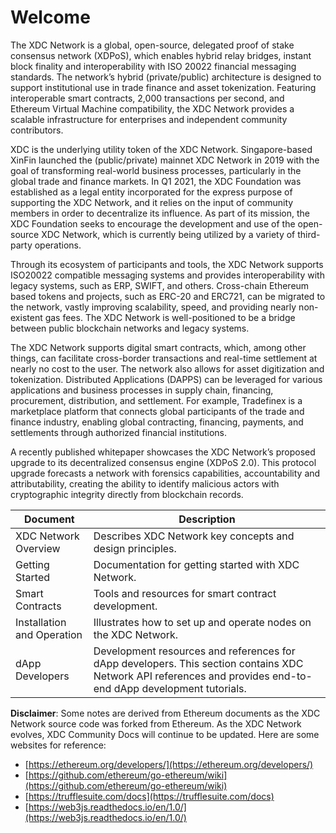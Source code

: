 # Welcome

The XDC Network is a global, open-source, delegated proof of stake consensus network (XDPoS), which enables hybrid relay bridges, instant block finality and interoperability with ISO 20022 financial messaging standards. The network’s hybrid (private/public) architecture is designed to support institutional use in trade finance and asset tokenization. Featuring interoperable smart contracts, 2,000 transactions per second, and Ethereum Virtual Machine compatibility, the XDC Network provides a scalable infrastructure for enterprises and independent community contributors.

XDC is the underlying utility token of the XDC Network. Singapore-based XinFin launched the (public/private) mainnet XDC Network in 2019 with the goal of transforming real-world business processes, particularly in the global trade and finance markets. In Q1 2021, the XDC Foundation was established as a legal entity incorporated for the express purpose of supporting the XDC Network, and it relies on the input of community members in order to decentralize its influence. As part of its mission, the XDC Foundation seeks to encourage the development and use of the open-source XDC Network, which is currently being utilized by a variety of third-party operations.

Through its ecosystem of participants and tools, the XDC Network supports ISO20022 compatible messaging systems and provides interoperability with legacy systems, such as ERP, SWIFT, and others. Cross-chain Ethereum based tokens and projects, such as ERC-20 and ERC721, can be migrated to the network, vastly improving scalability, speed, and providing nearly non-existent gas fees. The XDC Network is well-positioned to be a bridge between public blockchain networks and legacy systems.

The XDC Network supports digital smart contracts, which, among other things, can facilitate cross-border transactions and real-time settlement at nearly no cost to the user. The network also allows for asset digitization and tokenization. Distributed Applications (DAPPS) can be leveraged for various applications and business processes in supply chain, financing, procurement, distribution, and settlement. For example, Tradefinex is a marketplace platform that connects global participants of the trade and finance industry, enabling global contracting, financing, payments, and settlements through authorized financial institutions.

A recently published whitepaper showcases the XDC Network’s proposed upgrade to its decentralized consensus engine (XDPoS 2.0). This protocol upgrade forecasts a network with forensics capabilities, accountability and attributability, creating the ability to identify malicious actors with cryptographic integrity directly from blockchain records.

| Document                   | Description                                                                                                                                                    |
| -------------------------- | -------------------------------------------------------------------------------------------------------------------------------------------------------------- |
| XDC Network Overview       | Describes XDC Network key concepts and design principles.                                                                                                      |
| Getting Started            | Documentation for getting started with XDC Network.                                                                                                            |
| Smart Contracts            | Tools and resources for smart contract development.                                                                                                            |
| Installation and Operation | Illustrates how to set up and operate nodes on the XDC Network.                                                                                                |
| dApp Developers            | Development resources and references for dApp developers. This section contains XDC Network API references and provides end-to-end dApp development tutorials. |

**Disclaimer**: Some notes are derived from Ethereum documents as the XDC Network source code was forked from Ethereum. As the XDC Network evolves, XDC Community Docs will continue to be updated. Here are some websites for reference:

* [https://ethereum.org/developers/](https://ethereum.org/developers/)
* [https://github.com/ethereum/go-ethereum/wiki](https://github.com/ethereum/go-ethereum/wiki)
* [https://trufflesuite.com/docs](https://trufflesuite.com/docs)
* [https://web3js.readthedocs.io/en/1.0/](https://web3js.readthedocs.io/en/1.0/)
